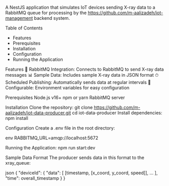 A NestJS application that simulates IoT devices sending X-ray data to a RabbitMQ queue for processing by the https://github.com/m-aalizadeh/iot-management backend system.

Table of Contents

- Features
- Prerequisites
- Installation
- Configuration
- Running the Application

Features
🚀 RabbitMQ Integration: Connects to RabbitMQ to send X-ray data messages
📊 Sample Data: Includes sample X-ray data in JSON format
⏱ Scheduled Publishing: Automatically sends data at regular intervals
🔧 Configurable: Environment variables for easy configuration

Prerequisites
Node.js v16+
npm or yarn
RabbitMQ server

Installation
Clone the repository:
git clone https://github.com/m-aalizadeh/iot-data-producer.git
cd iot-data-producer
Install dependencies:
npm install

Configuration
Create a .env file in the root directory:

env
RABBITMQ_URL=amqp://localhost:5672

Running the Application:
npm run start:dev

Sample Data Format
The producer sends data in this format to the xray_queue:

json
{
"deviceId": {
"data": [
[timestamp, [x_coord, y_coord, speed]],
...
],
"time": overall_timestamp
}
}
